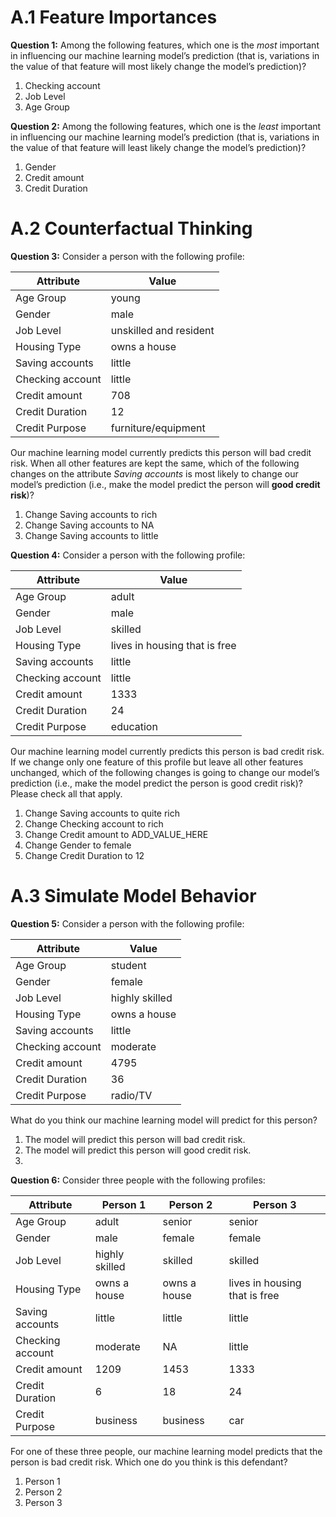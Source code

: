 # A.1 Feature Importances

**Question 1:** Among the following features, which one is the _most_ important in influencing our machine learning
model’s
prediction (that is, variations in the value of that feature will most likely change the model’s prediction)?

1. Checking account
2. Job Level
3. Age Group

**Question 2:** Among the following features, which one is the _least_ important in influencing our machine learning
model’s
prediction (that is, variations in the value of that feature will least likely change the model’s prediction)?

1. Gender
2. Credit amount
3. Credit Duration

# A.2 Counterfactual Thinking

**Question 3:** Consider a person with the following profile:

| Attribute | Value |
|-----------|-------|
| Age Group | young |
| Gender | male |
| Job Level | unskilled and resident |
| Housing Type | owns a house |
| Saving accounts | little |
| Checking account | little |
| Credit amount | 708 |
| Credit Duration | 12 |
| Credit Purpose | furniture/equipment |


Our machine learning model currently predicts this person will bad credit risk. When all other features are kept the same,
which of the following changes on the attribute _Saving accounts_ is most likely to change our model’s prediction (i.e.,
make the model
predict the person will **good credit risk**)?

1. Change Saving accounts to rich
2. Change Saving accounts to NA
3. Change Saving accounts to little

**Question 4:** Consider a person with the following profile:

| Attribute | Value |
|-----------|-------|
| Age Group | adult |
| Gender | male |
| Job Level | skilled |
| Housing Type | lives in housing that is free |
| Saving accounts | little |
| Checking account | little |
| Credit amount | 1333 |
| Credit Duration | 24 |
| Credit Purpose | education |


Our machine learning model currently predicts this person is bad credit risk. If we change only one feature of this
profile but leave all other features unchanged, which of the following changes is going to change our model’s
prediction (i.e., make the model predict the person is good credit risk)? Please check all that apply.

1. Change Saving accounts to quite rich
2. Change Checking account to rich
3. Change Credit amount to ADD_VALUE_HERE
4. Change Gender to female
5. Change Credit Duration to 12

# A.3 Simulate Model Behavior

**Question 5:** Consider a person with the following profile:

| Attribute | Value |
|-----------|-------|
| Age Group | student |
| Gender | female |
| Job Level | highly skilled |
| Housing Type | owns a house |
| Saving accounts | little |
| Checking account | moderate |
| Credit amount | 4795 |
| Credit Duration | 36 |
| Credit Purpose | radio/TV |


What do you think our machine learning model will predict for this person?

1. The model will predict this person will bad credit risk.
2. The model will predict this person will good credit risk.
3.

**Question 6:** Consider three people with the following profiles:

| Attribute | Person 1 | Person 2 | Person 3 |
|-----------|----------|----------|----------|
| Age Group | adult | senior | senior |
| Gender | male | female | female |
| Job Level | highly skilled | skilled | skilled |
| Housing Type | owns a house | owns a house | lives in housing that is free |
| Saving accounts | little | little | little |
| Checking account | moderate | NA | little |
| Credit amount | 1209 | 1453 | 1333 |
| Credit Duration | 6 | 18 | 24 |
| Credit Purpose | business | business | car |


For one of these three people, our machine learning model predicts that the person is bad credit risk. Which one do
you think is this defendant?

1. Person 1
2. Person 2
3. Person 3